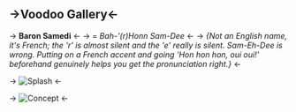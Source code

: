 ## ->Voodoo Gallery<-

 -> **Baron Samedi** <-
 -> = *Bah-'(r)Honn Sam-Dee* <-
 -> *{Not an English name, it's French; the 'r' is almost silent and the 'e' really is silent. Sam-Eh-Dee is wrong. Putting on a French accent and going 'Hon hon hon, oui oui!' beforehand genuinely helps you get the pronunciation right.}* <-

 -> ![Splash](https://files.catbox.moe/s3bmn3.jpg) <-

 -> ![Concept](https://files.catbox.moe/fs4tu4.jpg) <-
